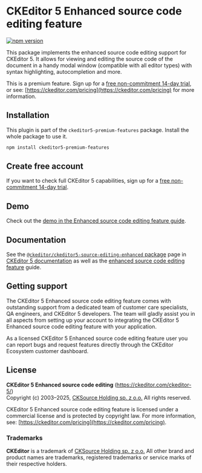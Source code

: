 CKEditor&nbsp;5 Enhanced source code editing feature
=================================

[![npm version](https://badge.fury.io/js/%40ckeditor%2Fckeditor5-source-editing.svg)](https://www.npmjs.com/package/@ckeditor/ckeditor5-source-editing)

This package implements the enhanced source code editing support for CKEditor&nbsp;5. It allows for viewing and editing the source code of the document in a handy modal window (compatible with all editor types) with syntax highlighting, autocompletion and more.

This is a premium feature. Sign up for a [free non-commitment 14-day trial](https://portal.ckeditor.com/checkout?plan=free), or see: [https://ckeditor.com/pricing](https://ckeditor.com/pricing) for more information.

## Installation

This plugin is part of the `ckeditor5-premium-features` package. Install the whole package to use it.

```bash
npm install ckeditor5-premium-features
```

## Create free account

If you want to check full CKEditor&nbsp;5 capabilities, sign up for a [free non-commitment 14-day trial](https://portal.ckeditor.com/checkout?plan=free).

## Demo

Check out the [demo in the Enhanced source code editing feature guide](https://ckeditor.com/docs/ckeditor5/latest/features/source-editing/source-editing-enhanced.html#demo).

## Documentation

See the [`@ckeditor/ckeditor5-source-editing-enhanced` package](https://ckeditor.com/docs/ckeditor5/latest/api/source-editing-enhanced.html) page in [CKEditor&nbsp;5 documentation](https://ckeditor.com/docs/ckeditor5/latest/) as well as the [enhanced source code editing feature](https://ckeditor.com/docs/ckeditor5/latest/features/source-editing/source-editing-enhanced.html) guide.

## Getting support

The CKEditor&nbsp;5 Enhanced source code editing feature comes with outstanding support from a dedicated team of customer care specialists, QA engineers, and CKEditor&nbsp;5 developers. The team will gladly assist you in all aspects from setting up your account to integrating the CKEditor&nbsp;5 Enhanced source code editing feature with your application.

As a licensed CKEditor&nbsp;5 Enhanced source code editing feature user you can report bugs and request features directly through the CKEditor Ecosystem customer dashboard.

## License

**CKEditor&nbsp;5 Enhanced source code editing** (https://ckeditor.com/ckeditor-5/)<br>
Copyright (c) 2003–2025, [CKSource Holding sp. z o.o.](https://cksource.com)  All rights reserved.

CKEditor&nbsp;5 Enhanced source code editing feature is licensed under a commercial license and is protected by copyright law. For more information, see: [https://ckeditor.com/pricing](https://ckeditor.com/pricing).

### Trademarks

**CKEditor** is a trademark of [CKSource Holding sp. z o.o.](https://cksource.com)  All other brand and product names are trademarks, registered trademarks or service marks of their respective holders.
